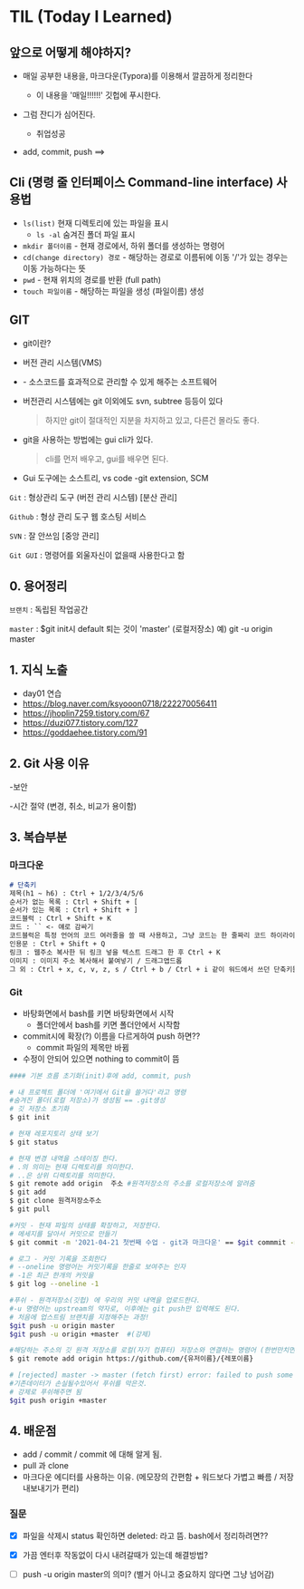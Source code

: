 #  TIL (Today I Learned)

## 앞으로 어떻게 해야하지?

* 매일 공부한 내용을, 마크다운(Typora)를 이용해서 깔끔하게 정리한다
  * 이 내용을 '매일!!!!!!' 깃헙에 푸시한다.
* 그럼 잔디가 심어진다.
  * 취업성공

* add, commit,  push  ==>



## Cli (명령 줄 인터페이스 **Command-line interface**) 사용법

* `ls(list)` 현재 디렉토리에 있는 파일을 표시
  * `ls -al` 숨겨진 폴더 파일 표시
* `mkdir 폴더이름` - 현재 경로에서, 하위 폴더를 생성하는 명령어
* `cd(change directory) 경로` - 해당하는 경로로 이름뒤에 이동 '/'가 있는 경우는 이동 가능하다는 뜻 
* `pwd` - 현재 위치의 경로를 반환 (full path)
* `touch 파일이름` - 해당하는 파일을 생성 (파일이름) 생성

## GIT

* git이란?

* 버전 관리 시스템(VMS)

* \- 소스코드를 효과적으로 관리할 수 있게 해주는 소프트웨어

* 버전관리 시스템에는 git 이외에도 svn, subtree 등등이 있다

  > 하지만 git이 절대적인 지분을 차지하고 있고, 다른건 몰라도 좋다.

* git을 사용하는 방법에는 gui cli가 있다.

  > cli를 먼저 배우고, gui를 배우면 된다.

* Gui 도구에는 소스트리, vs code -git extension, SCM



`Git` : 형상관리 도구 (버전 관리 시스템) [분산 관리]

`Github` : 형상 관리 도구 웹 호스팅 서비스

`SVN` : 잘 안쓰임 [중앙 관리]

`Git GUI` : 명령어를 외울자신이 없을때 사용한다고 함



## 0. 용어정리

`브랜치` : 독립된 작업공간

`master`  : $git init시 default 퇴는 것이 'master' (로컬저장소)
	예) git -u origin master



## 1. 지식 노출

* day01 연습
* https://blog.naver.com/ksyooon0718/222270056411
* https://jhoplin7259.tistory.com/67
* https://duzi077.tistory.com/127
* https://goddaehee.tistory.com/91



## 2. Git 사용 이유

-보안

-시간 절약 (변경, 취소, 비교가 용이함)



## 3. 복습부분



### 마크다운

```markdown
# 단축키
제목(h1 ~ h6) : Ctrl + 1/2/3/4/5/6
순서가 없는 목록 : Ctrl + Shift + [
순서가 있는 목록 : Ctrl + Shift + ]
코드블럭 : Ctrl + Shift + K
코드 : `` <- 얘로 감싸기
코드블럭은 특정 언어의 코드 여러줄을 쓸 때 사용하고, 그냥 코드는 한 줄짜리 코드 하이라이팅 할 떄 사용.
인용문 : Ctrl + Shift + Q
링크 : 웹주소 복사한 뒤 링크 넣을 텍스트 드래그 한 후 Ctrl + K
이미지 : 이미지 주소 복사해서 붙여넣기 / 드래그앱드롭
그 외 : Ctrl + x, c, v, z, s / Ctrl + b / Ctrl + i 같이 워드에서 쓰던 단축키들도 전부 사용 가능.
```



### Git

* 바탕화면에서 bash를 키면 바탕화면에서 시작
  * 폴더안에서 bash를 키면 폴더안에서 시작함
* commit시에 확장(?) 이름을 다르게하여  push 하면??
  *  commit 파일의 제목만 바뀜
* 수정이 안되어 있으면 nothing to commit이 뜸

```bash
#### 기본 흐름 초기화(init)후에 add, commit, push

# 내 프로젝트 폴더에 '여기에서 Git을 쓸거다'라고 명령
#숨겨진 폴더(로컬 저장소)가 생성됨 == .git생성
# 깃 저장소 초기화
$ git init

# 현재 레포지토리 상태 보기 
$ git status

# 현재 변경 내역을 스테이징 한다.
# .의 의미는 현재 디렉토리를 의미한다.
# ..은 상위 디렉토리를 의미한다.
$ git remote add origin  주소 #원격저장소의 주소를 로컬저장소에 알려줌
$ git add
$ git clone 원격저장소주소
$ git pull

#커밋 - 현재 파일의 상태를 확장하고, 저장한다.
# 메세지를 달아서 커밋으로 만들기
$ git commit -m '2021-04-21 첫번째 수업 - git과 마크다운' == $git commmit -m(message) '제목'

# 로그 - 커밋 기록을 조회한다
# --oneline 명령어는 커밋기록을 한줄로 보여주는 인자
# -1은 최근 한개의 커밋을 
$ git log --oneline -1

#푸쉬 - 원격저장소(깃헙) 에 우리의 커밋 내역을 업로드한다.
#-u 명령어는 upstream의 약자로, 이후에는 git push만 입력해도 된다.
# 처음에 업스트림 브랜치를 지정해주는 과정!
$git push -u origin master
$git push -u origin +master  #(강제)

#해당하는 주소의 깃 원격 저장소를 로컬(자기 컴퓨터) 저장소와 연결하는 명령어 (한번만치면 된다)
$ git remote add origin https://github.com/{유저이름}/{레포이름}

# [rejected] master -> master (fetch first) error: failed to push some refs to 해결법
#기존데이터가 손실될수있어서 푸쉬를 막은것.
# 강제로 푸쉬해주면 됨
$git push origin +master 
```



## 4. 배운점

- add / commit / commit 에 대해 알게 됨.
- pull 과 clone
- 마크다운 에디터를 사용하는 이유. (메모장의 간편함 + 워드보다 가볍고 빠름 / 저장 내보내기가 편리)



### 질문

- [x] 파일을 삭제시 status 확인하면 deleted: 라고 뜸. bash에서 정리하려면??

- [x] 가끔 엔터후 작동없이 다시 내려갈때가 있는데 해결방법?
- [ ] push -u origin master의 의미? (별거 아니고 중요하지 않다면 그냥 넘어감)


